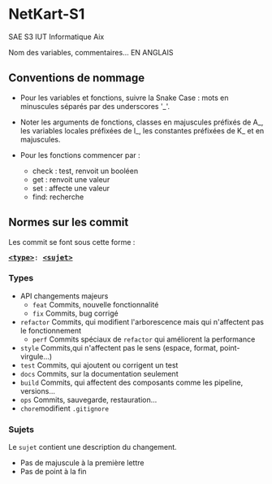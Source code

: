 # NetKart-S1
  
SAE S3 IUT Informatique Aix

Nom des variables, commentaires... EN ANGLAIS

## Conventions de nommage
  
* Pour les variables et fonctions, suivre la Snake Case : mots en minuscules séparés par des underscores '_'.
  
* Noter les arguments de fonctions, classes en majuscules préfixés de A_, les variables locales préfixées de l_, les constantes préfixées de K_ et en majuscules.
  
* Pour les fonctions commencer par : 
    * check : test, renvoit un booléen
    * get : renvoit une valeur
    * set : affecte une valeur
    * find: recherche


## Normes sur les commit
  
Les commit se font sous cette forme :
<pre>
<b><a href="#types">&lt;type&gt;</a></b></font>: <b><a href="#sujet">&lt;sujet&gt;</a></b>
</pre>

### Types
* API changements majeurs
    * `feat` Commits, nouvelle fonctionnalité
    * `fix` Commits, bug corrigé
* `refactor` Commits, qui modifient l'arborescence mais qui n'affectent pas le fonctionnement
    * `perf` Commits spéciaux de `refactor` qui améliorent la performance
* `style` Commits,qui n'affectent pas le sens (espace, format, point-virgule...)
* `test` Commits, qui ajoutent ou corrigent un test
* `docs` Commits, sur la documentation seulement
* `build` Commits, qui affectent des composants comme les pipeline, versions...
* `ops` Commits, sauvegarde, restauration...
* `chore`modifient `.gitignore`

### Sujets
Le `sujet` contient une description du changement.
* Pas de majuscule à la première lettre
* Pas de point à la fin
